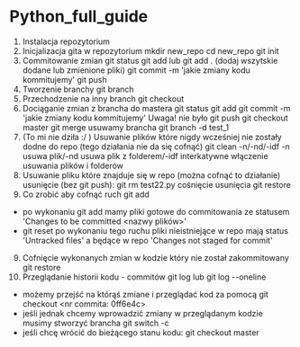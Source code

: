 # Python_full_guide

1. Instalacja repozytorium
2. Inicjalizacja gita w repozytorium
mkdir new_repo
cd new_repo
git init
3. Commitowanie zmian
git status
git add <file> lub git add . (dodaj wszytskie dodane lub zmienione pliki)
git commit -m 'jakie zmiany kodu kommitujemy'
git push
4. Tworzenie branchy
git branch <nazwa brancha>
5. Przechodzenie na inny branch
git checkout <nazwa brancha>
6. Dociąganie zmian z brancha do mastera
git status
git add <file>
git commit -m 'jakie zmiany kodu kommitujemy'
Uwaga! nie było git push
git checkout master
git merge <nazwa brancha>
usuwamy brancha
git branch -d test_1
7. (To mi nie dziła :/ ) Usuwanie plików które nigdy wcześniej nie zostały dodne do repo (tego działania nie da się cofnąć)
git clean -n/-nd/-idf
-n usuwa plik/-nd usuwa plik z folderem/-idf interkatywne włączenie usuwania plików i folderów
8. Usuwanie pliku które znajduje się w repo (można cofnąć to działanie)
usunięcie (bez git push):
git rm test22.py
cośnięcie usunięcia
git restore <file>
9. Co zrobić aby cofnąć ruch git add <file>
- po wykonaniu git add <file> mamy pliki gotowe do commitowania ze statusem 'Changes to be committed <nazwy plików>'
- git reset
po wykonaniu tego ruchu pliki nieistniejące w repo mają status 'Untracked files' a będące w repo 'Changes not staged for commit'
9. Cofnięcie wykonanych zmian w kodzie który nie został zakommitowany
git restore <file>
10. Przeglądanie historii kodu - commitów 
git log 
lub 
git log --oneline
- możemy przejść na którąś zmiane i przeglądać kod za pomocą 
git checkout <nr commita: 0ff6e4c>
- jeśli jednak chcemy wprowadzić zmiany w przeglądanym kodzie musimy stworzyć brancha
git switch -c <new-branch-name>
- jeśli chcę wrócić do bieżącego stanu kodu:
git checkout master
